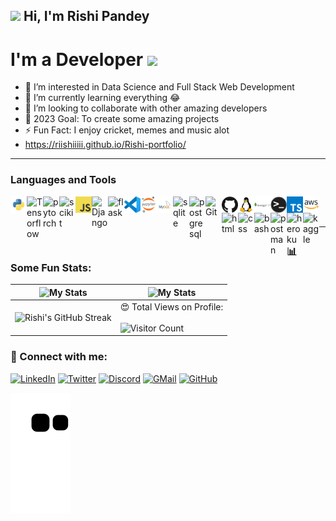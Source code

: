 ## <img src="https://raw.githubusercontent.com/MartinHeinz/MartinHeinz/master/wave.gif" width="30px"> Hi, I'm Rishi Pandey

# I'm a Developer <img src="https://media.giphy.com/media/M9gbBd9nbDrOTu1Mqx/giphy.gif" width="50">

- 👀 I’m interested in Data Science and Full Stack Web Development
- 🌱 I’m currently learning everything 😂
- 💞 I’m looking to collaborate with other amazing developers
- 🥅 2023 Goal: To create some amazing projects
- ⚡ Fun Fact: I enjoy cricket, memes and music alot
- https://riishiiiii.github.io/Rishi-portfolio/

---

### Languages and Tools

<img align="left" alt="Python" width="26px" src="https://raw.githubusercontent.com/github/explore/80688e429a7d4ef2fca1e82350fe8e3517d3494d/topics/python/python.png">

<img align="left" alt="Tensorflow" width="26px" src="https://raw.githubusercontent.com/rahulbanerjee26/githubAboutMeGenerator/main/icons/tensorflow.svg" />

<img align="left" alt="pytorch" width="26px" src="https://raw.githubusercontent.com/rahulbanerjee26/githubAboutMeGenerator/main/icons/pytorch.svg" />

<img align="left" alt="scikit" width="26px" src="https://raw.githubusercontent.com/rahulbanerjee26/githubAboutMeGenerator/main/icons/scikit.svg" />

<img align="left" alt="Javascript" width="26px" src="https://raw.githubusercontent.com/github/explore/80688e429a7d4ef2fca1e82350fe8e3517d3494d/topics/javascript/javascript.png">

<img align="left" alt="Django" width="26px" src="https://raw.githubusercontent.com/rahulbanerjee26/githubAboutMeGenerator/main/icons/django.svg" />

<img align="left" alt="flask" width="26px" src="https://raw.githubusercontent.com/rahulbanerjee26/githubAboutMeGenerator/main/icons/flask.svg" />

<img align="left" alt="Visual Studio Code" width="26px" src="https://raw.githubusercontent.com/github/explore/80688e429a7d4ef2fca1e82350fe8e3517d3494d/topics/visual-studio-code/visual-studio-code.png" />

<img align="left" alt="JupyterNotebook" width="26px" src="https://raw.githubusercontent.com/github/explore/80688e429a7d4ef2fca1e82350fe8e3517d3494d/topics/jupyter-notebook/jupyter-notebook.png" />

<img align="left" alt="MySQL" width="26px" src="https://raw.githubusercontent.com/github/explore/80688e429a7d4ef2fca1e82350fe8e3517d3494d/topics/mysql/mysql.png" />

<img align="left" alt="sqlite" width="26px" src="https://raw.githubusercontent.com/rahulbanerjee26/githubAboutMeGenerator/main/icons/sqlite.svg" />

<img align="left" alt="postgresql" width="26px" src="https://raw.githubusercontent.com/rahulbanerjee26/githubAboutMeGenerator/main/icons/postgresql.svg" />

<img align="left" alt="Git" width="26px" src="https://img.icons8.com/color/48/000000/git.png" />

<img align="left" alt="GitHub" width="26px" src="https://raw.githubusercontent.com/github/explore/78df643247d429f6cc873026c0622819ad797942/topics/github/github.png" />

<img align="left" alt="Linux" width="26px" src="https://raw.githubusercontent.com/github/explore/80688e429a7d4ef2fca1e82350fe8e3517d3494d/topics/linux/linux.png">

<img align="left" alt="MongoDB" width="26px" src="https://raw.githubusercontent.com/github/explore/80688e429a7d4ef2fca1e82350fe8e3517d3494d/topics/mongodb/mongodb.png">

<img align="left" alt="Terminal" width="26px" src="https://raw.githubusercontent.com/github/explore/d92924b1d925bb134e308bd29c9de6c302ed3beb/topics/terminal/terminal.png" />

<img align="left" alt="TypeScript" width="26px" src="https://raw.githubusercontent.com/github/explore/80688e429a7d4ef2fca1e82350fe8e3517d3494d/topics/typescript/typescript.png" />

<img align="left" alt="AWS" width="26px" src="https://raw.githubusercontent.com/github/explore/fbceb94436312b6dacde68d122a5b9c7d11f9524/topics/aws/aws.png" />

<img align="left" alt="html" width="26px" src="https://raw.githubusercontent.com/rahulbanerjee26/githubAboutMeGenerator/main/icons/html.svg" />

<img align="left" alt="css" width="26px" src="https://raw.githubusercontent.com/rahulbanerjee26/githubAboutMeGenerator/main/icons/css.svg" />

<img align="left" alt="bash" width="26px" src="https://raw.githubusercontent.com/rahulbanerjee26/githubAboutMeGenerator/main/icons/bash.svg" />

<img align="left" alt="postman" width="26px" src="https://raw.githubusercontent.com/rahulbanerjee26/githubAboutMeGenerator/main/icons/postman.svg" />

<img align="left" alt="heroku" width="26px" src="https://raw.githubusercontent.com/rahulbanerjee26/githubAboutMeGenerator/main/icons/heroku.svg" />

<img align="left" alt="kaggle" width="26px" src="https://raw.githubusercontent.com/rahulbanerjee26/githubAboutMeGenerator/main/icons/kaggle.svg" />

<br />
<br />

---

### 📊 Some Fun Stats:
| ![My Stats](https://github-readme-stats.vercel.app/api?username=riishiiiii&theme=midnight-purple) | ![My Stats](https://github-readme-stats.vercel.app/api/top-langs/?username=riishiiiii&theme=midnight-purple) |
| --- | --- |
| ![Rishi's GitHub Streak](https://github-readme-streak-stats.herokuapp.com/?user=riishiiiii&theme=vision-friendly-dark) | 😍 Total Views on Profile:<br><br> ![Visitor Count](https://profile-counter.glitch.me/riishiiiii/count.svg) 


### 🤝 Connect with me:

[![LinkedIn](https://img.shields.io/badge/LinkedIn-0077B5?style=for-the-badge&logo=linkedin&logoColor=white)](https://www.linkedin.com/in/rishi-pandey-247962182/)
[![Twitter](https://img.shields.io/badge/Twitter-1DA1F2?style=for-the-badge&logo=twitter&logoColor=white)](https://twitter.com/Riishiiiiii)
[![Discord](https://img.shields.io/badge/Discord-7289DA?style=for-the-badge&logo=discord&logoColor=white)](https://discordapp.com/users/501221798419890204)
[![GMail](https://img.shields.io/badge/Gmail-D14836?style=for-the-badge&logo=gmail&logoColor=white)](mailto:riship4611@gmail.com)
[![GitHub](https://img.shields.io/badge/GitHub-100000?style=for-the-badge&logo=github&logoColor=white)](https://github.com/riishiiiii)

![snake gif](https://github.com/riishiiiii/riishiiiii/blob/output/github-contribution-grid-snake.svg)
